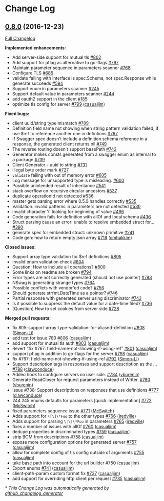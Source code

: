 # Change Log

## [0.8.0](https://github.com/joomcode/joompro-go-swagger/tree/0.8.0) (2016-12-23)
[Full Changelog](https://github.com/joomcode/joompro-go-swagger/compare/0.7.4...0.8.0)

**Implemented enhancements:**

- Add server-side support for mutual tls [\#802](https://github.com/joomcode/joompro-go-swagger/issues/802)
- Add support for pflag as alternative to go-flags [\#797](https://github.com/joomcode/joompro-go-swagger/issues/797)
- Maintain parameter sequence in parameters scanner [\#768](https://github.com/joomcode/joompro-go-swagger/issues/768)
- Configure TLS [\#685](https://github.com/joomcode/joompro-go-swagger/issues/685)
- validate failing with interface is spec.Schema, not spec.Response while generate succeeds [\#594](https://github.com/joomcode/joompro-go-swagger/issues/594)
- Support enum in parameters scanner [\#245](https://github.com/joomcode/joompro-go-swagger/issues/245)
- Support default value in parameters scanner [\#244](https://github.com/joomcode/joompro-go-swagger/issues/244)
- add oauth2 support in the client [\#185](https://github.com/joomcode/joompro-go-swagger/issues/185)
- optimize tls config for server [\#799](https://github.com/joomcode/joompro-go-swagger/pull/799) ([casualjim](https://github.com/casualjim))

**Fixed bugs:**

- client uuid/string type mismatch [\#789](https://github.com/joomcode/joompro-go-swagger/issues/789)
- Definition field name not showing when string pattern validation failed, if use $ref to reference another one in defintions  [\#767](https://github.com/joomcode/joompro-go-swagger/issues/767)
- If Swagger spec doesn't include a definition schema reference in a response, the generated client returns nil [\#749](https://github.com/joomcode/joompro-go-swagger/issues/749)
- The reverse routing doesn't support basePath [\#742](https://github.com/joomcode/joompro-go-swagger/issues/742)
- Generator makes consts generated from a swagger enum as internal to a package [\#739](https://github.com/joomcode/joompro-go-swagger/issues/739)
- Client Generator - uuid to string [\#731](https://github.com/joomcode/joompro-go-swagger/issues/731)
-  illegal byte order mark [\#727](https://github.com/joomcode/joompro-go-swagger/issues/727)
- `validate` failing with out of memory error [\#605](https://github.com/joomcode/joompro-go-swagger/issues/605)
- Log message for unsupported type is misleading. [\#600](https://github.com/joomcode/joompro-go-swagger/issues/600)
- Possible unintended result of inheritance [\#541](https://github.com/joomcode/joompro-go-swagger/issues/541)
- stack overflow on recursive circular ancestors [\#537](https://github.com/joomcode/joompro-go-swagger/issues/537)
- duplicate operationId not detected [\#536](https://github.com/joomcode/joompro-go-swagger/issues/536)
- master gets parsing error where 0.5.0 handles correctly [\#535](https://github.com/joomcode/joompro-go-swagger/issues/535)
- Validation: invalid patterns in parameters are not detected [\#530](https://github.com/joomcode/joompro-go-swagger/issues/530)
- invalid character 'ï' looking for beginning of value [\#496](https://github.com/joomcode/joompro-go-swagger/issues/496)
- Code generation fails for definition with allOf and local schema [\#436](https://github.com/joomcode/joompro-go-swagger/issues/436)
- Struct parsing cause an error: unable to resolve embedded struct for... [\#390](https://github.com/joomcode/joompro-go-swagger/issues/390)
- generate spec for embedded struct: unknown primitive  [\#241](https://github.com/joomcode/joompro-go-swagger/issues/241)
- Code gen: how to return empty json array [\#718](https://github.com/joomcode/joompro-go-swagger/pull/718) ([cmhakkim](https://github.com/cmhakkim))

**Closed issues:**

- Support array type validation for $ref definitions [\#805](https://github.com/joomcode/joompro-go-swagger/issues/805)
- Invalid enum validation check [\#804](https://github.com/joomcode/joompro-go-swagger/issues/804)
- Question: How to include all operations? [\#800](https://github.com/joomcode/joompro-go-swagger/issues/800)
- Some links on readme are broken [\#794](https://github.com/joomcode/joompro-go-swagger/issues/794)
- Error types are not correctly generated \(should not use pointer\) [\#783](https://github.com/joomcode/joompro-go-swagger/issues/783)
- NSwag is generating strange types [\#764](https://github.com/joomcode/joompro-go-swagger/issues/764)
- Possible conflicts with vendor'ed code? [\#756](https://github.com/joomcode/joompro-go-swagger/issues/756)
- Should generate strfmt.DateTime as a pointer?  [\#746](https://github.com/joomcode/joompro-go-swagger/issues/746)
- Partial response with generated server using discriminator [\#743](https://github.com/joomcode/joompro-go-swagger/issues/743)
- Is it possible to suppress the default value for a date-time filed? [\#736](https://github.com/joomcode/joompro-go-swagger/issues/736)
- \[Question\] How to set cookies from server side [\#728](https://github.com/joomcode/joompro-go-swagger/issues/728)

**Merged pull requests:**

- fix 805-support-array-type-validation-for-aliased-definition [\#808](https://github.com/joomcode/joompro-go-swagger/pull/808) ([Simon-Li](https://github.com/Simon-Li))
- add test for issue 789 [\#806](https://github.com/joomcode/joompro-go-swagger/pull/806) ([casualjim](https://github.com/casualjim))
- add support for mutual tls auth [\#803](https://github.com/joomcode/joompro-go-swagger/pull/803) ([casualjim](https://github.com/casualjim))
- Revert "fix \#767: field-name-not-showing-if-using-ref" [\#801](https://github.com/joomcode/joompro-go-swagger/pull/801) ([casualjim](https://github.com/casualjim))
- support pflag in addition to go-flags for the server [\#798](https://github.com/joomcode/joompro-go-swagger/pull/798) ([casualjim](https://github.com/casualjim))
- fix \#767: field-name-not-showing-if-using-ref [\#792](https://github.com/joomcode/joompro-go-swagger/pull/792) ([Simon-Li](https://github.com/Simon-Li))
- Support description tags in responses and support description as the … [\#788](https://github.com/joomcode/joompro-go-swagger/pull/788) ([clawconduce](https://github.com/clawconduce))
- Added hook to configure servers on user side. [\#784](https://github.com/joomcode/joompro-go-swagger/pull/784) ([vburenin](https://github.com/vburenin))
- Generate ReadCloser for request parameters instead of Writer. [\#780](https://github.com/joomcode/joompro-go-swagger/pull/780) ([vburenin](https://github.com/vburenin))
- Issue \#738: Support descriptions on responses that use definitions [\#777](https://github.com/joomcode/joompro-go-swagger/pull/777) ([clawconduce](https://github.com/clawconduce))
- 244 245 enums defaults for parameters \[quick implementation\] [\#772](https://github.com/joomcode/joompro-go-swagger/pull/772) ([McSwitch](https://github.com/McSwitch))
- fixed parameters sequence issue [\#771](https://github.com/joomcode/joompro-go-swagger/pull/771) ([McSwitch](https://github.com/McSwitch))
- Adds support for `\[\]\*Foo` to the other types [\#766](https://github.com/joomcode/joompro-go-swagger/pull/766) ([jredville](https://github.com/jredville))
- Adds support for parsing `\[\]\*Foo` in parameters [\#765](https://github.com/joomcode/joompro-go-swagger/pull/765) ([jredville](https://github.com/jredville))
- fixes a number of issues with allOf [\#760](https://github.com/joomcode/joompro-go-swagger/pull/760) ([casualjim](https://github.com/casualjim))
- dedupe properties in discriminated types [\#759](https://github.com/joomcode/joompro-go-swagger/pull/759) ([casualjim](https://github.com/casualjim))
- strip BOM from descriptions [\#758](https://github.com/joomcode/joompro-go-swagger/pull/758) ([casualjim](https://github.com/casualjim))
- expose more configuration options for generated server [\#757](https://github.com/joomcode/joompro-go-swagger/pull/757) ([casualjim](https://github.com/casualjim))
- allow for complete config of tls config outside of arguments [\#755](https://github.com/joomcode/joompro-go-swagger/pull/755) ([casualjim](https://github.com/casualjim))
- take base path into account for the url builder [\#750](https://github.com/joomcode/joompro-go-swagger/pull/750) ([casualjim](https://github.com/casualjim))
- Export enums [\#741](https://github.com/joomcode/joompro-go-swagger/pull/741) ([casualjim](https://github.com/casualjim))
- client-path-param custom format fix [\#737](https://github.com/joomcode/joompro-go-swagger/pull/737) ([casualjim](https://github.com/casualjim))
- add support for overriding http client per request [\#735](https://github.com/joomcode/joompro-go-swagger/pull/735) ([casualjim](https://github.com/casualjim))


\* *This Change Log was automatically generated by [github_changelog_generator](https://github.com/skywinder/Github-Changelog-Generator)*
